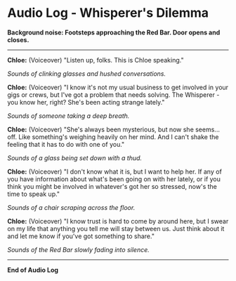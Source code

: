 Audio Log - Whisperer's Dilemma
==============================

**Background noise: Footsteps approaching the Red Bar. Door opens and closes.**

---

**Chloe:** (Voiceover) "Listen up, folks. This is Chloe speaking."

*Sounds of clinking glasses and hushed conversations.*

**Chloe:** (Voiceover) "I know it's not my usual business to get involved in your gigs or crews, but I've got a problem that needs solving. The Whisperer - you know her, right? She's been acting strange lately."

*Sounds of someone taking a deep breath.*

**Chloe:** (Voiceover) "She's always been mysterious, but now she seems... off. Like something's weighing heavily on her mind. And I can't shake the feeling that it has to do with one of you."

*Sounds of a glass being set down with a thud.*

**Chloe:** (Voiceover) "I don't know what it is, but I want to help her. If any of you have information about what's been going on with her lately, or if you think you might be involved in whatever's got her so stressed, now's the time to speak up."

*Sounds of a chair scraping across the floor.*

**Chloe:** (Voiceover) "I know trust is hard to come by around here, but I swear on my life that anything you tell me will stay between us. Just think about it and let me know if you've got something to share."

*Sounds of the Red Bar slowly fading into silence.*

---

**End of Audio Log**